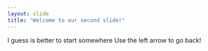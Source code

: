 ```yaml
---
layout: slide
title: "Welcome to our second slide!"
---
```

I guess is better to start somewhere
Use the left arrow to go back!
